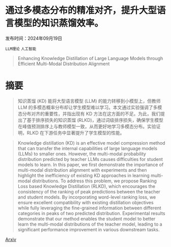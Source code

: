 # 通过多模态分布的精准对齐，提升大型语言模型的知识蒸馏效率。

发布时间：2024年09月19日

`LLM理论` `人工智能`

> Enhancing Knowledge Distillation of Large Language Models through Efficient Multi-Modal Distribution Alignment

# 摘要

> 知识蒸馏 (KD) 能将大型语言模型 (LLM) 的能力转移到小模型上，但教师 LLM 的多模态概率分布却让学生模型难以学习。本文通过实验强调了多模态分布对齐的重要性，并指出现有 KD 方法在这方面的不足。为此，我们提出了基于排序损失的知识蒸馏 (RLKD)，通过词级排序损失，确保学生模型在峰值预测排序上与教师模型一致，从而更好地学习多模态分布。实验证明，RLKD 在下游任务中显著提升了学生模型的性能。

> Knowledge distillation (KD) is an effective model compression method that can transfer the internal capabilities of large language models (LLMs) to smaller ones. However, the multi-modal probability distribution predicted by teacher LLMs causes difficulties for student models to learn. In this paper, we first demonstrate the importance of multi-modal distribution alignment with experiments and then highlight the inefficiency of existing KD approaches in learning multi-modal distributions. To address this problem, we propose Ranking Loss based Knowledge Distillation (RLKD), which encourages the consistency of the ranking of peak predictions between the teacher and student models. By incorporating word-level ranking loss, we ensure excellent compatibility with existing distillation objectives while fully leveraging the fine-grained information between different categories in peaks of two predicted distribution. Experimental results demonstrate that our method enables the student model to better learn the multi-modal distributions of the teacher model, leading to a significant performance improvement in various downstream tasks.

[Arxiv](https://arxiv.org/abs/2409.12545)